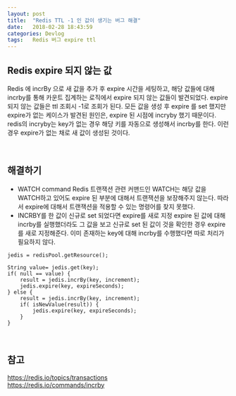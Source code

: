 ```yaml
---
layout: post
title:  "Redis TTL -1 인 값이 생기는 버그 해결"
date:   2018-02-28 18:43:59
categories: Devlog
tags:	Redis 버그 expire ttl 
---
```



## Redis expire 되지 않는 값
Redis 에 incrBy 으로 새 값을 추가 후 expire 시간을 세팅하고, 해당 값들에 대해 incrby를 통해 카운트 집계하는 로직에서 expire 되지 않는 값들이 발견되었다. expire 되지 않는 값들은 ttl 조회시 -1로 조회가 된다. 모든 값을 생성 후 expire 를 set 했지만 expire가 없는 케이스가 발견된 원인은, expire 된 시점에 incryby 했기 때문이다. redis의 incryby는 key가 없는 경우 해당 키를 자동으로 생성해서 incrby를 한다. 이런 경우 expire가 없는 채로 새 값이 생성된 것이다. 

<br/> 

## 해결하기 
- WATCH command
Redis 트랜잭션 관련 커맨드인 WATCH는 해당 값을 WATCH하고 있어도 expire 된 부분에 대해서 트랜잭션을 보장해주지 않는다. 따라서 expire에 대해서 트랜잭션을 적용할 수 있는 명령어를 찾지 못했다. 
- INCRBY를 한 값이 신규로 set 되었다면 expire를 새로 지정
expire 된 값에 대해 incrby를 실행했더라도 그 값을 보고 신규로 set 된 값이 것을 확인한 경우 expire를 새로 지정해준다. 이미 존재하는 key에 대해 incrby를 수행했다면 따로 처리가 필요하지 않다. 

```
jedis = redisPool.getResource();

String value= jedis.get(key);
if( null == value) {
	result = jedis.incrBy(key, increment);
    jedis.expire(key, expireSeconds);
} else {
    result = jedis.incrBy(key, increment);
    if( isNewValue(result)) {
        jedis.expire(key, expireSeconds);
	}
}
```

<br/> 

## 참고
https://redis.io/topics/transactions
<br/> 
https://redis.io/commands/incrby